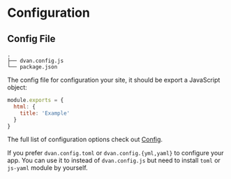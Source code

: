 # Configuration

## Config File
```
.
├── dvan.config.js
└── package.json
```

The config file for configuration your site, it should be export a JavaScript object:
```js
module.exports = {
  html: {
    title: 'Example'
  }
}
```

The full list of configuration options check out [Config](/config/).

If you prefer `dvan.config.toml` or `dvan.config.{yml,yaml}` to configure your app. You can use it to instead of `dvan.config.js` but need to install `toml` or `js-yaml` module by yourself.

<!-- ## Enhancement
To make your website more features. You can create a file `.dvan/enhanceApp.js`, it will be imported into the app if it present. The file should  `export default` a hook function which will receive an object containing some app values. You can use this hook to install additional Vue plugins, register global components, or add additional router hooks:
```js
export default ({
  Vue, // the version of Vue being used in the dvan app
  router // the router instance for the app
}) => {
  // ...apply enhancements to app
}
``` -->